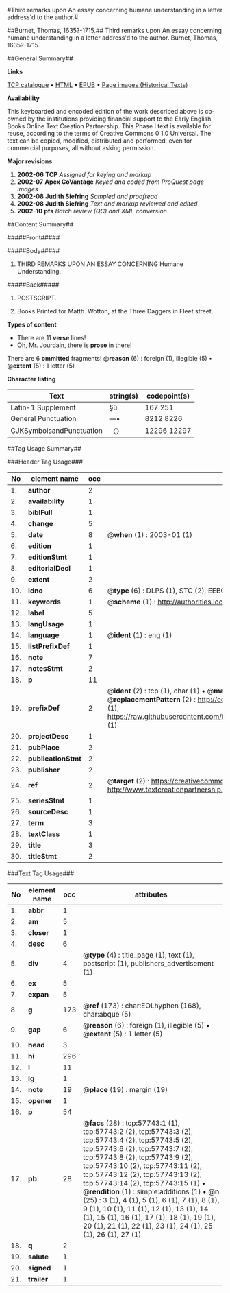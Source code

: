 #Third remarks upon An essay concerning humane understanding in a letter address'd to the author.#

##Burnet, Thomas, 1635?-1715.##
Third remarks upon An essay concerning humane understanding in a letter address'd to the author.
Burnet, Thomas, 1635?-1715.

##General Summary##

**Links**

[TCP catalogue](http://www.ota.ox.ac.uk/tcp/)  • 
[HTML](http://tei.it.ox.ac.uk/tcp/Texts-HTML/free/A30/A30491.html)  • 
[EPUB](http://tei.it.ox.ac.uk/tcp/Texts-EPUB/free/A30/A30491.epub) • 
[Page images (Historical Texts)](https://data.historicaltexts.jisc.ac.uk/view?pubId=eebo-12259083e&pageId=eebo-12259083e-57743-1)

**Availability**

This keyboarded and encoded edition of the
	       work described above is co-owned by the institutions
	       providing financial support to the Early English Books
	       Online Text Creation Partnership. This Phase I text is
	       available for reuse, according to the terms of Creative
	       Commons 0 1.0 Universal. The text can be copied,
	       modified, distributed and performed, even for
	       commercial purposes, all without asking permission.

**Major revisions**

1. __2002-06__ __TCP__ *Assigned for keying and markup*
1. __2002-07__ __Apex CoVantage__ *Keyed and coded from ProQuest page images*
1. __2002-08__ __Judith Siefring__ *Sampled and proofread*
1. __2002-08__ __Judith Siefring__ *Text and markup reviewed and edited*
1. __2002-10__ __pfs__ *Batch review (QC) and XML conversion*

##Content Summary##

#####Front#####

#####Body#####

1. THIRD REMARKS UPON AN ESSAY CONCERNING Humane Understanding.

#####Back#####

1. POSTSCRIPT.

1. Books Printed for Matth. Wotton, at the Three Daggers in Fleet street.

**Types of content**

  * There are 11 **verse** lines!
  * Oh, Mr. Jourdain, there is **prose** in there!

There are 6 **ommitted** fragments! 
 @__reason__ (6) : foreign (1), illegible (5)  •  @__extent__ (5) : 1 letter (5)

**Character listing**


|Text|string(s)|codepoint(s)|
|---|---|---|
|Latin-1 Supplement|§û|167 251|
|General Punctuation|—•|8212 8226|
|CJKSymbolsandPunctuation|〈〉|12296 12297|

##Tag Usage Summary##

###Header Tag Usage###

|No|element name|occ|attributes|
|---|---|---|---|
|1.|__author__|2||
|2.|__availability__|1||
|3.|__biblFull__|1||
|4.|__change__|5||
|5.|__date__|8| @__when__ (1) : 2003-01 (1)|
|6.|__edition__|1||
|7.|__editionStmt__|1||
|8.|__editorialDecl__|1||
|9.|__extent__|2||
|10.|__idno__|6| @__type__ (6) : DLPS (1), STC (2), EEBO-CITATION (1), OCLC (1), VID (1)|
|11.|__keywords__|1| @__scheme__ (1) : http://authorities.loc.gov/ (1)|
|12.|__label__|5||
|13.|__langUsage__|1||
|14.|__language__|1| @__ident__ (1) : eng (1)|
|15.|__listPrefixDef__|1||
|16.|__note__|7||
|17.|__notesStmt__|2||
|18.|__p__|11||
|19.|__prefixDef__|2| @__ident__ (2) : tcp (1), char (1)  •  @__matchPattern__ (2) : ([0-9\-]+):([0-9IVX]+) (1), (.+) (1)  •  @__replacementPattern__ (2) : http://eebo.chadwyck.com/downloadtiff?vid=$1&page=$2 (1), https://raw.githubusercontent.com/textcreationpartnership/Texts/master/tcpchars.xml#$1 (1)|
|20.|__projectDesc__|1||
|21.|__pubPlace__|2||
|22.|__publicationStmt__|2||
|23.|__publisher__|2||
|24.|__ref__|2| @__target__ (2) : https://creativecommons.org/publicdomain/zero/1.0/ (1), http://www.textcreationpartnership.org/docs/. (1)|
|25.|__seriesStmt__|1||
|26.|__sourceDesc__|1||
|27.|__term__|3||
|28.|__textClass__|1||
|29.|__title__|3||
|30.|__titleStmt__|2||


###Text Tag Usage###

|No|element name|occ|attributes|
|---|---|---|---|
|1.|__abbr__|1||
|2.|__am__|5||
|3.|__closer__|1||
|4.|__desc__|6||
|5.|__div__|4| @__type__ (4) : title_page (1), text (1), postscript (1), publishers_advertisement (1)|
|6.|__ex__|5||
|7.|__expan__|5||
|8.|__g__|173| @__ref__ (173) : char:EOLhyphen (168), char:abque (5)|
|9.|__gap__|6| @__reason__ (6) : foreign (1), illegible (5)  •  @__extent__ (5) : 1 letter (5)|
|10.|__head__|3||
|11.|__hi__|296||
|12.|__l__|11||
|13.|__lg__|1||
|14.|__note__|19| @__place__ (19) : margin (19)|
|15.|__opener__|1||
|16.|__p__|54||
|17.|__pb__|28| @__facs__ (28) : tcp:57743:1 (1), tcp:57743:2 (2), tcp:57743:3 (2), tcp:57743:4 (2), tcp:57743:5 (2), tcp:57743:6 (2), tcp:57743:7 (2), tcp:57743:8 (2), tcp:57743:9 (2), tcp:57743:10 (2), tcp:57743:11 (2), tcp:57743:12 (2), tcp:57743:13 (2), tcp:57743:14 (2), tcp:57743:15 (1)  •  @__rendition__ (1) : simple:additions (1)  •  @__n__ (25) : 3 (1), 4 (1), 5 (1), 6 (1), 7 (1), 8 (1), 9 (1), 10 (1), 11 (1), 12 (1), 13 (1), 14 (1), 15 (1), 16 (1), 17 (1), 18 (1), 19 (1), 20 (1), 21 (1), 22 (1), 23 (1), 24 (1), 25 (1), 26 (1), 27 (1)|
|18.|__q__|2||
|19.|__salute__|1||
|20.|__signed__|1||
|21.|__trailer__|1||
